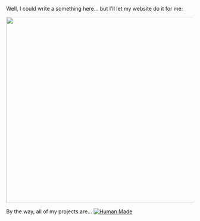 Well, I could write a something here... but I'll let my website do it for me:

<div align="center">
    <img src="https://brightshard.dev/index.svg" width="800" height="500" />
</div>

By the way, all of my projects are...
[![Human Made](https://humanmademark.com/black-logo.png)](https://humanmademark.com)
